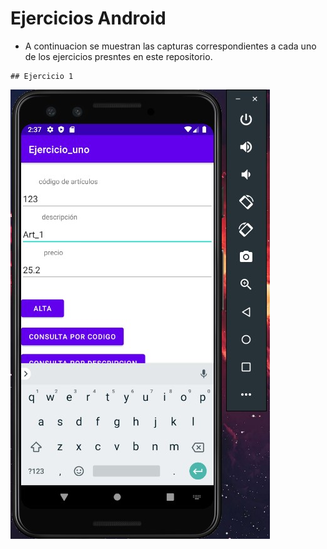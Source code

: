 # Ejercicios Android

* A continuacion se muestran las capturas correspondientes a cada uno de los ejercicios presntes en este repositorio.

```
## Ejercicio 1

```
![Mockup](https://raw.githubusercontent.com/Cristiangpbf/EjerciciosAndroid/main/CapturasEjercicios/EjercicioUno1.jpg)